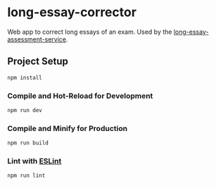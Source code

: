 # long-essay-corrector

Web app to correct long essays of an exam.
Used by the [long-essay-assessment-service](https://github.com/EDUTIEK/long-essay-assessment-service).


## Project Setup

```sh
npm install
```

### Compile and Hot-Reload for Development

```sh
npm run dev
```

### Compile and Minify for Production

```sh
npm run build
```

### Lint with [ESLint](https://eslint.org/)

```sh
npm run lint
```
